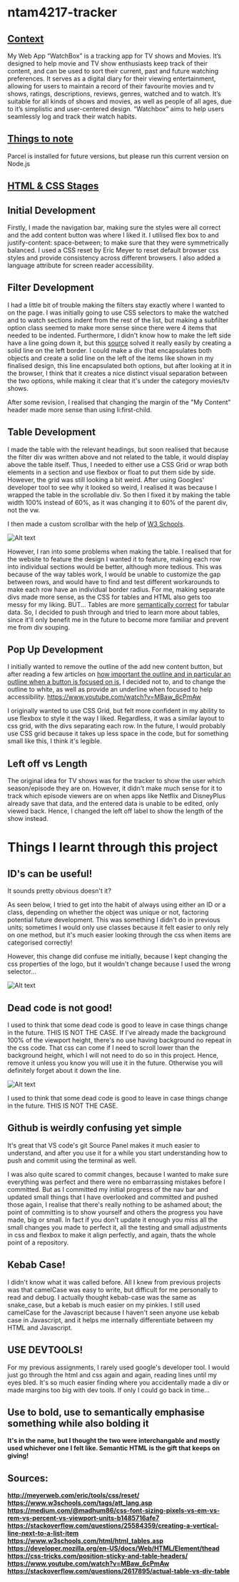 # ntam4217-tracker
## <u><b>Context</b></u>
My Web App “WatchBox” is a tracking app for TV shows and Movies. It’s designed to help movie and TV show enthusiasts keep track of their content, and can be used to sort their current, past and future watching preferences. It serves as a digital diary for their viewing entertainment, allowing for users to maintain a record of their favourite movies and tv shows, ratings, descriptions, reviews, genres, watched and to watch. It’s suitable for all kinds of shows and movies, as well as people of all ages, due to it’s simplistic and user-centered design. “Watchbox” aims to help users seamlessly log and track their watch habits.

## <u>Things to note</u>
Parcel is installed for future versions, but please run this current version on Node.js

## <u>HTML & CSS Stages</u>
## Initial Development
Firstly, I made the navigation bar, making sure the styles were all correct and the add content button was where I liked it. I utilised flex box to and justify-content: space-between; to make sure that they were symmetrically balanced. I used a CSS reset by Eric Meyer to reset default browser css styles and provide consistency across different browsers. I also added a language attribute for screen reader accessibility.


## Filter Development
I had a little bit of trouble making the filters stay exactly where I wanted to on the page. I was initially going to use CSS selectors to make the watched and to watch sections indent from the rest of the list, but making a subfilter option class seemed to make more sense since there were 4 items that needed to be indented. Furthermore, I didn't know how to make the left side have a line going down it, but this <a href="https://stackoverflow.com/questions/25584359/creating-a-vertical-line-next-to-a-list-item">source</a> solved it really easily by creating a solid line on the left border. I could make a div that encapsulates both objects and create a solid line on the left of the items like shown in my finalised design, this line encapsulated both options, but after looking at it in the browser, I think that it creates a nice distinct visual separation between the two options, while making it clear that it's under the category movies/tv shows.


After some revision, I realised that changing the margin of the "My Content" header made more sense than using li:first-child.

## Table Development
I made the table with the relevant headings, but soon realised that because the filter div was written above and not related to the table, it would display above the table itself. Thus, I needed to either use a CSS Grid or wrap both elements in a section and use flexbox or float to put them side by side. However, the grid was still looking a bit weird. After using Googles' developer tool to see why it looked so weird, I realised it was because I wrapped the table in the scrollable div. So then I fixed it by making the table width 100% instead of 60%, as it was changing it to 60% of the parent div, not the vw. 

I then made a custom scrollbar with the help of <a href="https://www.w3schools.com/howto/howto_css_custom_scrollbar.asp>">W3 Schools</a>.

![Alt text](readme-assets/devtools.png)


However, I ran into some problems when making the table. I realised that for the website to feature the design I wanted it to feature, making each row into individual sections would be better, although more tedious. This was because of the way tables work, I would be unable to customize the gap between rows, and would have to find and test different workarounds to make each row have an individual border radius. For me, making separate divs made more sense, as the CSS for tables and HTML also gets too messy for my liking. BUT... Tables are more <a href="https://stackoverflow.com/questions/2617895/actual-table-vs-div-table">semantically correct</a> for tabular data. So, I decided to push through and tried to learn more about tables, since it'll only benefit me in the future to become more familiar and prevent me from div souping.


## Pop Up Development

I initially wanted to remove the outline of the add new content button, but after reading a few articles on <a href="https://www.a11yproject.com/posts/never-remove-css-outlines/">how important the outline and in particular an outline when a button is focused on is</a>, I decided not to, and to change the outline to white, as well as provide an underline when focused to help accessibility. 
https://www.youtube.com/watch?v=MBaw_6cPmAw

I originally wanted to use CSS Grid, but felt more confident in my ability to use flexbox to style it the way I liked. Regardless, it was a similar layout to css grid, with the divs separating each row. In the future, I would probably use CSS grid because it takes up less space in the code, but for something small like this, I think it's legible.

## Left off vs Length

The original idea for TV shows was for the tracker to show the user which season/episode they are on. However, it didn't make much sense for it to track which episode viewers are on when apps like Netflix and DisneyPlus already save that data, and the entered data is unable to be edited, only viewed back. Hence, I changed the left off label to show the length of the show instead.



# Things I learnt through this project
## ID's can be useful!
It sounds pretty obvious doesn't it?

As seen below, I tried to get into the habit of always using either an ID or a class, depending on whether the object was unique or not, factoring potential future development. This was something I didn't do in previous units; sometimes I would only use classes because it felt easier to only rely on one method, but it's much easier looking through the css when items are categorised correctly!

However, this change did confuse me initially, because I kept changing the css properties of the logo, but it wouldn't change because I used the wrong selector... 

![Alt text](readme-assets/image.png)

## Dead code is not good!

I used to think that some dead code is good to leave in case things change in the future. THIS IS NOT THE CASE. If I've already made the background 100% of the viewport height, there's no use having background no repeat in the css code. That css can come if I need to scroll lower than the background height, which I will not need to do so in this project. Hence, remove it unless you know you will use it in the future. Otherwise you will definitely forget about it down the line.

![Alt text](readme-assets/no-repeat.png)

I used to think that some dead code is good to leave in case things change in the future. THIS IS NOT THE CASE. 

## Github is weirdly confusing yet simple
It's great that VS code's git Source Panel makes it much easier to understand, and after you use it for a while you start understanding how to push and commit using the terminal as well.

I was also quite scared to commit changes, because I wanted to make sure everything was perfect and there were no embarrassing mistakes before I committed. But as I committed my initial progress of the nav bar and updated small things that I have overlooked and committed and pushed those again, I realise that there's really nothing to be ashamed about; the point of committing is to show yourself and others the progress you have made, big or small. In fact if you don't update it enough you miss all the small changes you made to perfect it, all the testing and small adjustments in css and flexbox to make it align perfectly, and again, thats the whole point of a repository. 

## Kebab Case!
I didn't know what it was called before. All I knew from previous projects was that camelCase was easy to write, but difficult for me personally to read and debug. I actually thought kebab-case was the same as snake_case, but a kebab is much easier on my pinkies. I still used camelCase for the Javascript because I haven't seen anyone use kebab case in Javascript, and it helps me internally differentiate between my HTML and Javascript.

## USE DEVTOOLS!
For my previous assignments, I rarely used google's developer tool. I would just go through the html and css again and again, reading lines until my eyes bled. It's so much easier finding where you accidentally made a div or made margins too big with dev tools. If only I could go back in time...


## Use <b> to bold, use <strong> to semantically emphasise something while also bolding it
It's in the name, but I thought the two were interchangable and mostly used whichever one I felt like. Semantic HTML is the gift that keeps on giving!


## Sources:
http://meyerweb.com/eric/tools/css/reset/
<br>https://www.w3schools.com/tags/att_lang.asp
<br>https://medium.com/@madhum86/css-font-sizing-pixels-vs-em-vs-rem-vs-percent-vs-viewport-units-b1485716afe7
<br>https://stackoverflow.com/questions/25584359/creating-a-vertical-line-next-to-a-list-item
<br>https://www.w3schools.com/html/html_tables.asp
<br>https://developer.mozilla.org/en-US/docs/Web/HTML/Element/thead
<br>https://css-tricks.com/position-sticky-and-table-headers/
<br>https://www.youtube.com/watch?v=MBaw_6cPmAw
<br>https://stackoverflow.com/questions/2617895/actual-table-vs-div-table

